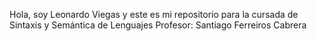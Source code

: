 Hola, soy Leonardo Viegas y este es mi repositorio para la cursada de Sintaxis y Semántica de Lenguajes
Profesor: Santiago Ferreiros Cabrera